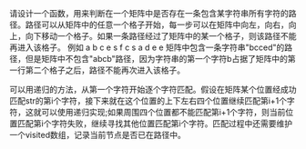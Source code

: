 请设计一个函数，用来判断在一个矩阵中是否存在一条包含某字符串所有字符的路径。路径可以从矩阵中的任意一个格子开始，每一步可以在矩阵中向左，向右，向上，向下移动一个格子。如果一条路径经过了矩阵中的某一个格子，则该路径不能再进入该格子。 例如 a b c e s f c s a d e e 矩阵中包含一条字符串"bcced"的路径，但是矩阵中不包含"abcb"路径，因为字符串的第一个字符b占据了矩阵中的第一行第二个格子之后，路径不能再次进入该格子。


可以用递归的方法，从第一个字符开始逐个字符匹配。假设在矩阵某个位置经成功匹配str的第i个字符，接下来就在这个位置的上下左右四个位置继续匹配第i+1个字符，这就可以使用递归实现;如果周围四个位置都不能匹配第i+1个字符，则当前位置匹配第i个字符失败，继续寻找其他位置匹配第i个字符。匹配过程中还需要维护一个visited数组，记录当前节点是否已在路径中。
